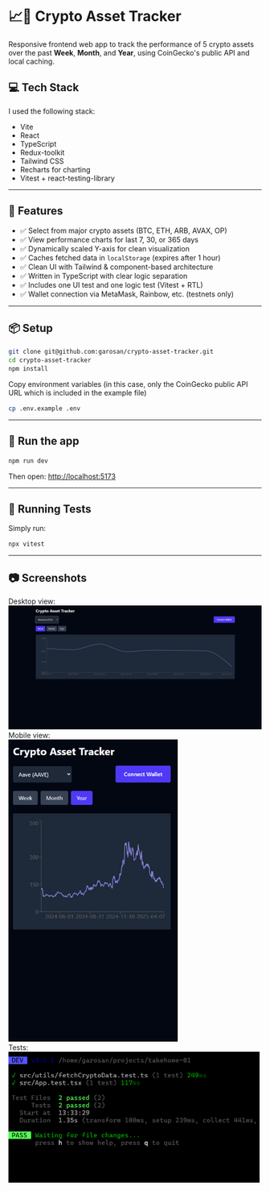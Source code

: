 # 📈💸 Crypto Asset Tracker

Responsive frontend web app to track the performance of 5 crypto assets over the past **Week**, **Month**, and **Year**, using CoinGecko's public API and local caching.

## 💻 Tech Stack

I used the following stack:

- Vite
- React
- TypeScript
- Redux-toolkit
- Tailwind CSS
- Recharts for charting
- Vitest + react-testing-library

---

## 🚀 Features

- ✅ Select from major crypto assets (BTC, ETH, ARB, AVAX, OP)
- ✅ View performance charts for last 7, 30, or 365 days
- ✅ Dynamically scaled Y-axis for clean visualization
- ✅ Caches fetched data in `localStorage` (expires after 1 hour)
- ✅ Clean UI with Tailwind & component-based architecture
- ✅ Written in TypeScript with clear logic separation
- ✅ Includes one UI test and one logic test (Vitest + RTL)
- ✅ Wallet connection via MetaMask, Rainbow, etc. (testnets only)

---

## 📦 Setup

```bash
git clone git@github.com:garosan/crypto-asset-tracker.git
cd crypto-asset-tracker
npm install
```

Copy environment variables (in this case, only the CoinGecko public API URL which is included in the example file)

```bash
cp .env.example .env
```

---

## 🏃 Run the app

```bash
npm run dev
```

Then open: [http://localhost:5173](http://localhost:5173)

---

## 🧪 Running Tests

Simply run:

```bash
npx vitest
```

---

## 📷 Screenshots

Desktop view:
<br>
<img src="screenshots/desktop-01.png" alt="Chart View" width="700" />
<br>
Mobile view:
<br>
<img src="screenshots/mobile-01.png" alt="Wallet Connect" height="600" />
<br>
Tests:
<br>
<img src="screenshots/tests.png" alt="Wallet Connect" width="500" />
